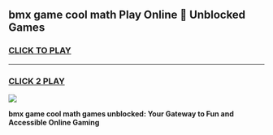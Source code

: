
## bmx game cool math Play Online 👋 Unblocked Games
<h3>
<a href="https://news.freeplayer.one?title=bmx_game_cool_math&ref=17CMG">CLICK TO PLAY</a></h3>
<hr>

<h3>
<a href="https://news.freeplayer.one?title=bmx_game_cool_math&ref=17CMG">CLICK 2 PLAY</a>
  
</h3>

<a href="https://news.freeplayer.one?title=bmx_game_cool_math&ref=17CMG/"><img src="https://clearcache.store/games.png"></a>


**bmx game cool math games unblocked: Your Gateway to Fun and Accessible Online Gaming**
